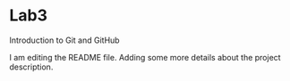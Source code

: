 # Lab3
Introduction to Git and GitHub

I am editing the README file. Adding some more details about the project description.
